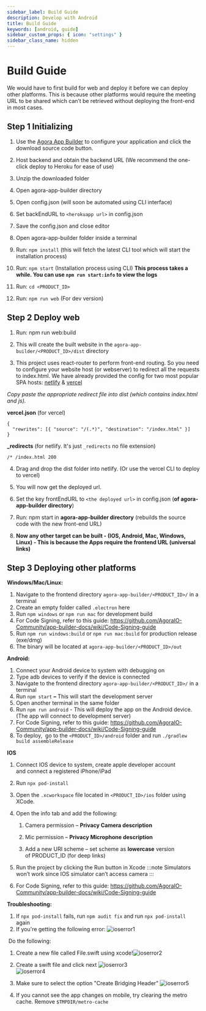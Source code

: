 ```yaml
---
sidebar_label: Build Guide
description: Develop with Android
title: Build Guide
keywords: [android, guide]
sidebar_custom_props: { icon: "settings" }
sidebar_class_name: hidden
---
```


# Build Guide

We would have to first build for web and deploy it before we can deploy other platforms. This is because other platforms would require the meeting URL to be shared which can’t be retrieved without deploying the front-end in most cases.

## Step 1 Initializing

1.  Use the [Agora App Builder](https://appbuilder.agora.io) to configure your application and click the download source code button.

2.  Host backend and obtain the backend URL (We recommend the one-click deploy to Heroku for ease of use)

3.  Unzip the downloaded folder

4.  Open agora-app-builder directory

5.  Open config.json (will soon be automated using CLI interface)

6.  Set backEndURL to `<herokuapp url>` in config.json

7.  Save the config.json and close editor

8.  Open agora-app-builder folder inside a terminal

9.  Run: `npm install` (this will fetch the latest CLI tool which will start the installation process)

10. Run: `npm start` (Installation process using CLI) **This process takes a while. You can use `npm run start:info` to view the logs**

11. Run: `cd <PRODUCT_ID>`

12. Run: `npm run web` (For dev version)

## Step 2 Deploy web

1.  Run: npm run web:build

2.  This will create the built website in the `agora-app-builder/<PRODUCT_ID>/dist` directory

3.  This project uses react-router to perform front-end routing. So you need to configure your website host (or webserver) to redirect all the requests to index.html. We have already provided the config for two most popular SPA hosts: [netlify](https://www.netlify.com/) & [vercel](https://vercel.com/)
    <br />

_Copy paste the appropriate redirect file into dist (which contains index.html and js)._

**vercel.json** (for vercel)

```
{
  "rewrites": [{ "source": "/(.*)", "destination": "/index.html" }]
}
```

**\_redirects** (for netlify. It's just `_redirects` no file extension)

```
/* /index.html 200
```

4.  Drag and drop the dist folder into netlify. (Or use the vercel CLI to deploy to vercel)

5.  You will now get the deployed url.

6.  Set the key frontEndURL to `<the deployed url>` in config.json (**of agora-app-builder directory**)

7.  Run: npm start in **agora-app-builder directory** (rebuilds the source code with the new front-end URL)

8.  **Now any other target can be built - (IOS, Android, Mac, Windows, Linux) - This is because the Apps require the frontend URL (universal links)**

## Step 3 Deploying other platforms

**Windows/Mac/Linux:**

1.  Navigate to the frontend directory `agora-app-builder/<PRODUCT_ID>/` in a terminal
2.  Create an empty folder called `.electron` here
3.  Run `npm windows` or `npm run mac` for development build
4.  For Code Signing, refer to this guide: https://github.com/AgoraIO-Community/app-builder-docs/wiki/Code-Signing-guide
5.  Run `npm run windows:build` or `npm run mac:build` for production release (exe/dmg)
6.  The binary will be located at `agora-app-builder/<PRODUCT_ID>/out`

**Android:**

1.  Connect your Android device to system with debugging on
2.  Type adb devices to verify if the device is connected
3.  Navigate to the frontend directory `agora-app-builder/<PRODUCT_ID>/` in a terminal
4.  Run `npm start` **–** This will start the development server
5.  Open another terminal in the same folder
6.  Run `npm run android` \- This will deploy the app on the Android device. (The app will connect to development server)
7.  For Code Signing, refer to this guide: https://github.com/AgoraIO-Community/app-builder-docs/wiki/Code-Signing-guide
8.  To deploy,  go to the `<PRODUCT_ID>/android` folder and run `./gradlew build assembleRelease`

**IOS**

1.  Connect IOS device to system, create apple developer account and connect a registered iPhone/iPad
2.  Run `npx pod-install`
3.  Open the `.xcworkspace` file located in `<PRODUCT_ID>/ios` folder using XCode.
4.  Open the info tab and add the following:

    1.  Camera permission – **Privacy Camera description**

    2.  Mic permission – **Privacy Microphone description**

    3.  Add a new URI scheme – set scheme as **lowercase** version of PRODUCT_ID (for deep links)

5.  Run the project by clicking the Run button in Xcode
    :::note
    Simulators won’t work since IOS simulator can’t access camera
    :::
6.  For Code Signing, refer to this guide: https://github.com/AgoraIO-Community/app-builder-docs/wiki/Code-Signing-guide

**Troubleshooting:**

1. If `npx pod-install` fails, run `npm audit fix` and run `npx pod-install` again
2. If you're getting the following error: <image alt="ioserror1" className="center-img" lightImageSrc="guides/iOS1.jpeg" darkImageSrc="guides/iOS1.jpeg" />

​ Do the following:

1. Create a new file called File.swift using xcode!<image alt="ioserror2" className="center-img" lightImageSrc="guides/iOS2.png" darkImageSrc="guides/iOS2.png" />

2. Create a swift file and click next <image alt="ioserror3" className="center-img" lightImageSrc="guides/iOS3.png" darkImageSrc="guides/iOS3.png" /> <br /> <image alt="ioserror4" className="center-img" lightImageSrc="guides/iOS4.png" darkImageSrc="guides/iOS4.png" />

3. Make sure to select the option "Create Bridging Header" <image alt="ioserror5" className="center-img" lightImageSrc="guides/iOS5.png" darkImageSrc="guides/iOS5.png" />

4. If you cannot see the app changes on mobile, try clearing the metro cache. Remove `$TMPDIR/metro-cache`
